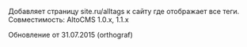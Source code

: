 Добавляет страницу site.ru/alltags к сайту где отображает все теги.
Совместимость: AltoCMS 1.0.х, 1.1.х

Обновление от 31.07.2015 (orthograf)
